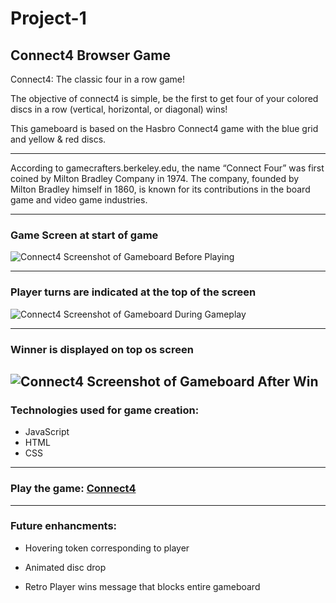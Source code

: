 # Project-1
## Connect4 Browser Game

Connect4: The classic four in a row game!

The objective of connect4 is simple, be the first to get four of your colored discs in a row (vertical, horizontal, or diagonal) wins!

This gameboard is based on the Hasbro Connect4 game with the blue grid and yellow & red discs.

---

According to gamecrafters.berkeley.edu, the name “Connect Four” was first coined by Milton Bradley Company in 1974. The company, founded by Milton Bradley himself  in 1860, is known for its contributions in the board game and video game industries.

---

### Game Screen at start of game
![Connect4 Screenshot of Gameboard Before Playing](https://i.imgur.com/e7F3l9O.png)

----

### Player turns are indicated at the top of the screen
![Connect4 Screenshot of Gameboard During Gameplay](https://i.imgur.com/DBqM2pE.png)

---
### Winner is displayed on top os screen
![Connect4 Screenshot of Gameboard After Win](https://i.imgur.com/xjM1zxd.png)
---

### Technologies used for game creation:
- JavaScript
- HTML
- CSS

----

### Play the game: [Connect4](https://lark09.github.io/Project-1)

---

### Future enhancments:
- Hovering token corresponding to player

- Animated disc drop

- Retro Player wins message that blocks entire gameboard
